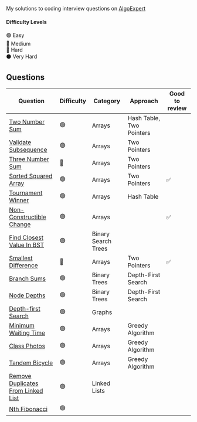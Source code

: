 My solutions to coding interview questions on [AlgoExpert](https://www.algoexpert.io)

#### Difficulty Levels

🟢 Easy  
🔵 Medium  
🔴 Hard  
⚫️ Very Hard

## Questions

| Question                                                                          | Difficulty | Category            | Approach                 | Good to review |
| --------------------------------------------------------------------------------- | ---------- | ------------------- | ------------------------ | -------------- |
| [Two Number Sum](/Easy/two-number-sum.md)                                         | 🟢         | Arrays              | Hash Table, Two Pointers |                |
| [Validate Subsequence](/Easy/validate-subsequence.md)                             | 🟢         | Arrays              | Two Pointers             |                |
| [Three Number Sum](/Medium/three-number-sum.md)                                   | 🔵         | Arrays              | Two Pointers             |                |
| [Sorted Squared Array](/Easy/sorted-squared-array.md)                             | 🟢         | Arrays              | Two Pointers             | ✅             |
| [Tournament Winner](/Easy/tournament-winner.md)                                   | 🟢         | Arrays              | Hash Table               |                |
| [Non-Constructible Change](/Easy/non-constructible-change.md)                     | 🟢         | Arrays              |                          | ✅             |
| [Find Closest Value In BST](/Easy/find-closest-value-in-bst.md)                   | 🟢         | Binary Search Trees |                          |                |
| [Smallest Difference](/Medium/smallest-difference.md)                             | 🔵         | Arrays              | Two Pointers             | ✅             |
| [Branch Sums](/Easy/branch-sums.md)                                               | 🟢         | Binary Trees        | Depth-First Search       |                |
| [Node Depths](/Easy/node-depths.md)                                               | 🟢         | Binary Trees        | Depth-First Search       |                |
| [Depth-first Search](/Easy/depth-first-search.md)                                 | 🟢         | Graphs              |                          |                |
| [Minimum Waiting Time](/Easy/minimum-waiting-time.md)                             | 🟢         | Arrays              | Greedy Algorithm         |                |
| [Class Photos](/Easy/class-photos.md)                                             | 🟢         | Arrays              | Greedy Algorithm         |                |
| [Tandem Bicycle](/Easy/tandem-bicycle.md)                                         | 🟢         | Arrays              | Greedy Algorithm         |                |
| [Remove Duplicates From Linked List](/Easy/remove-duplicates-from-linked-list.md) | 🟢         | Linked Lists        |                          |                |
| [Nth Fibonacci](/Easy/nth-fibonacci.md)                                           | 🟢         |                     |                          |                |
